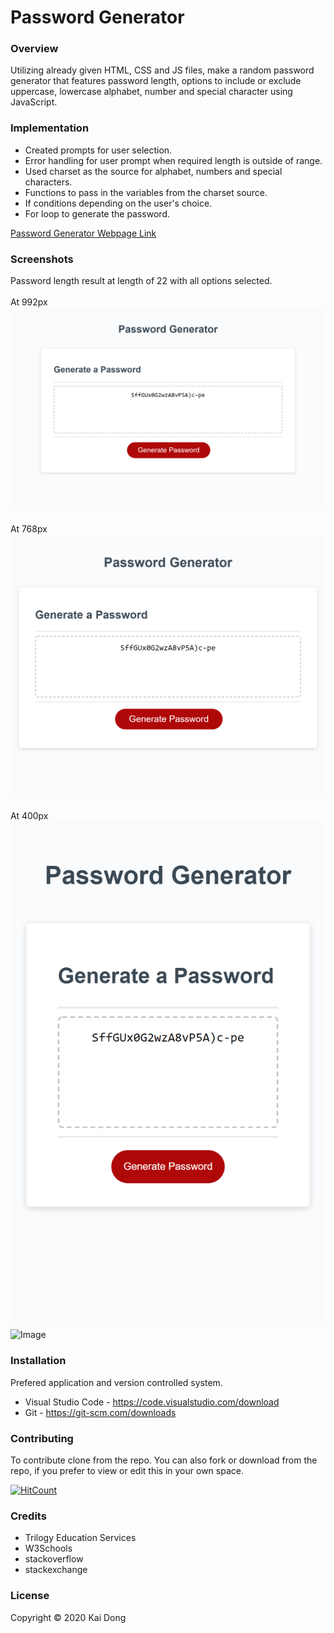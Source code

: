 # Password Generator

### Overview
Utilizing already given HTML, CSS and JS files, make a random password generator that features password length, options to include or exclude uppercase, lowercase alphabet, number and special character using JavaScript.

### Implementation
* Created prompts for user selection.
* Error handling for user prompt when required length is outside of range.
* Used charset as the source for alphabet, numbers and special characters.
* Functions to pass in the variables from the charset source.
* If conditions depending on the user's choice.
* For loop to generate the password.

[Password Generator Webpage Link](https://kaidong-chr.github.io/HW3_Password_Generator/)

### Screenshots
Password length result at length of 22 with all options selected.
<br>
<br>
At 992px
![Image](./assets/Images/pwgen_992.png "Password Generator 992")
<br>
<br>
At 768px
![Image](./assets/Images/pwgen_768.png "Password Generator 768")
<br>
<br>
At 400px
![Image](./assets/Images/pwgen_400.png "Password Generator 400")
<br>
![Image](https://img.shields.io/badge/Languages-html%20%7C%20css%20%7C%20javascript-yellow)

### Installation

Prefered application and version controlled system.
* Visual Studio Code - https://code.visualstudio.com/download
* Git - https://git-scm.com/downloads

### Contributing

To contribute clone from the repo.
You can also fork or download from the repo, if you prefer to view or edit this in your own space.

[![HitCount](https://img.shields.io/github/search/kaidong-chr/HW3_Password_Generator/search)](https://img.shields.io/github/search/kaidong-chr/HW3_Password_Generator/})

### Credits

* Trilogy Education Services
* W3Schools
* stackoverflow
* stackexchange

### License

Copyright © 2020 Kai Dong